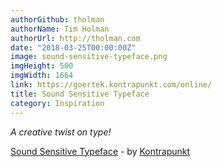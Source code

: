 ```yaml
---
authorGithub: tholman
authorName: Tim Holman
authorUrl: http://tholman.com
date: "2018-03-25T00:00:00Z"
image: sound-sensitive-typeface.png
imgHeight: 500
imgWidth: 1664
link: https://goertek.kontrapunkt.com/online/
title: Sound Sensitive Typeface
category: Inspiration
---
```


_A creative twist on type!_

[Sound Sensitive Typeface](https://goertek.kontrapunkt.com/online/) - by [Kontrapunkt](http://www.kontrapunkt.com/)
